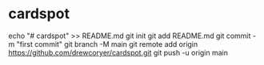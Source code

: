 # cardspot
echo "# cardspot" >> README.md
git init
git add README.md
git commit -m "first commit"
git branch -M main
git remote add origin https://github.com/drewcoryer/cardspot.git
git push -u origin main
